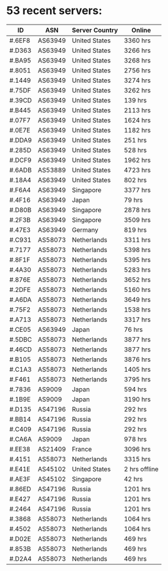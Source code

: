 # 53 recent servers:

| ID | ASN | Server Country | Online |
| ------ | ------ | ------ | ------ |
| #.6EF8 | AS63949 | United States | 3360 hrs |
| #.D363 | AS63949 | United States | 3266 hrs |
| #.BA95 | AS63949 | United States | 3268 hrs |
| #.8051 | AS63949 | United States | 2756 hrs |
| #.1449 | AS63949 | United States | 3274 hrs |
| #.75DF | AS63949 | United States | 3262 hrs |
| #.39CD | AS63949 | United States | 139 hrs |
| #.B445 | AS63949 | United States | 2113 hrs |
| #.07F7 | AS63949 | United States | 1624 hrs |
| #.0E7E | AS63949 | United States | 1182 hrs |
| #.DDA9 | AS63949 | United States | 251 hrs |
| #.285D | AS63949 | United States | 528 hrs |
| #.DCF9 | AS63949 | United States | 1962 hrs |
| #.6ADB | AS53889 | United States | 4723 hrs |
| #.18A4 | AS63949 | United States | 802 hrs |
| #.F6A4 | AS63949 | Singapore | 3377 hrs |
| #.4F16 | AS63949 | Japan | 79 hrs |
| #.D80B | AS63949 | Singapore | 2878 hrs |
| #.2F3B | AS63949 | Singapore | 3509 hrs |
| #.47E3 | AS63949 | Germany | 819 hrs |
| #.C931 | AS58073 | Netherlands | 3311 hrs |
| #.7177 | AS58073 | Netherlands | 5398 hrs |
| #.8F1F | AS58073 | Netherlands | 5395 hrs |
| #.4A30 | AS58073 | Netherlands | 5283 hrs |
| #.876E | AS58073 | Netherlands | 3652 hrs |
| #.2DFE | AS58073 | Netherlands | 5160 hrs |
| #.A6DA | AS58073 | Netherlands | 3649 hrs |
| #.75F2 | AS58073 | Netherlands | 1538 hrs |
| #.A713 | AS58073 | Netherlands | 3317 hrs |
| #.CE05 | AS63949 | Japan | 76 hrs |
| #.5DBC | AS58073 | Netherlands | 3877 hrs |
| #.46CD | AS58073 | Netherlands | 3877 hrs |
| #.B105 | AS58073 | Netherlands | 3876 hrs |
| #.C1A3 | AS58073 | Netherlands | 1405 hrs |
| #.F461 | AS58073 | Netherlands | 3795 hrs |
| #.7836 | AS9009 | Japan | 594 hrs |
| #.1B9E | AS9009 | Japan | 3190 hrs |
| #.D135 | AS47196 | Russia | 292 hrs |
| #.BB14 | AS47196 | Russia | 292 hrs |
| #.C409 | AS47196 | Russia | 292 hrs |
| #.CA6A | AS9009 | Japan | 978 hrs |
| #.EE38 | AS21409 | France | 3096 hrs |
| #.4151 | AS58073 | Netherlands | 3315 hrs |
| #.E41E | AS45102 | United States | 2 hrs offline |
| #.AE3F | AS45102 | Singapore | 42 hrs |
| #.86ED | AS47196 | Russia | 1201 hrs |
| #.E427 | AS47196 | Russia | 1201 hrs |
| #.2464 | AS47196 | Russia | 1201 hrs |
| #.3868 | AS58073 | Netherlands | 1064 hrs |
| #.4502 | AS58073 | Netherlands | 1064 hrs |
| #.D02E | AS58073 | Netherlands | 469 hrs |
| #.853B | AS58073 | Netherlands | 469 hrs |
| #.D2A4 | AS58073 | Netherlands | 469 hrs |

